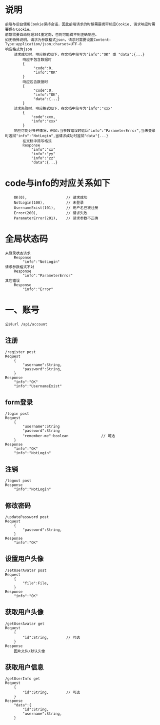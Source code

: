 # 说明
    前端与后台使用Cookie保持会话，因此前端请求的时候需要携带相应Cookie, 请求响应时需要保存Cookie。
    前端需要自动处理301重定向，否则可能得不到正确响应。
    如无特殊说明，请求为参数格式json，请求时需要设置Content-Type:application/json;charset=UTF-8
    响应格式为json
        请求成功时，响应格式如下，在文档中简写为"info":"OK" 或 "data":{...}
            响应不包含数据时
            {
                 "code":0,
                 "info":"OK"
            }
            响应包含数据时
            {
                 "code":0,
                 "info":"OK",
                 "data":{...}
            }
        请求失败时，响应格式如下，在文档中简写为"info":"xxx"
            {
                "code":xxx,
                "info":"xxx"
            }
        响应可能分多种情况，例如:当参数错误时返回"info":"ParameterError",当未登录时返回"info":"NotLogin",当请求成功时返回"data"{...}
            在文档中简写格式
            Response
                "info":"xx"
                "info":"yy"
                "info":"zz"
                "data":{...}

# code与info的对应关系如下
        OK(0),                  // 请求成功
        NotLogin(100),          // 未登录
        UsernameExist(101),     // 用户名已被注册
        Error(200),             // 请求失败
        ParameterError(201),    // 请求参数不正确

# 全局状态码
    未登录状态请求
        Response
            "info":"NotLogin"
    请求参数格式不对
        Response
            "info":"ParameterError"
    其它错误        
        Response
            "info":"Error"

# 一、账号
    公共url /api/account

## 注册
    /register post
    Request
        {
            "username":String,
            "password":String,
        }
    Response
        "info":"OK"
        "info":"UsernameExist"

## form登录
    /login post
    Request
        {
            "username":String
            "password":String
            "remember-me":boolean               // 可选
        }
    Response
        "info":"OK"
        "info":"NotLogin"

## 注销
    /logout post
    Response
        "info":"NotLogin"

## 修改密码
    /updatePassword post
    Request
        {
            "password":String,
        }
    Response
        "info":"OK"

## 设置用户头像
    /setUserAvatar post
    Request
        {
            "file":File,
        }
    Response
        "info":"OK"

## 获取用户头像
    /getUserAvatar get
    Request
        {
            "id":String,        // 可选
        }
    Response
        图片文件/默认头像

## 获取用户信息
    /getUserInfo get
    Request
        {
            "id":String,        // 可选
        }
    Response
        "data":{
            "id":String,
            "username":String,
        }